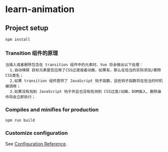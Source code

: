 # learn-animation

## Project setup
```
npm install
```

### Transition 组件的原理
```
当插入或者删除包含在 transition 组件中的元素时，Vue 将会做出以下处理：
  1.自动嗅探 目标元素是否应用了CSS过渡或者动画，如果有，那么在恰当的实际添加/删除CSS类名；
  2.如果 transition 组件提供了 JavaScript 钩子函数，这些钩子函数将在恰当的时机被调用；
  3.如果没有找到 JavaScript 钩子并且也没有检测到 CSS过渡/动画，DOM插入、删除操作将会立即执行；
```

### Compiles and minifies for production
```
npm run build
```

### Customize configuration
See [Configuration Reference](https://cli.vuejs.org/config/).
